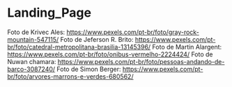 # Landing_Page

Foto de Krivec Ales: https://www.pexels.com/pt-br/foto/gray-rock-mountain-547115/
Foto de Jeferson R. Brito: https://www.pexels.com/pt-br/foto/catedral-metropolitana-brasilia-13145396/
Foto de Martin Alargent: https://www.pexels.com/pt-br/foto/onibus-vermelho-2224424/
Foto de Nuwan chamara: https://www.pexels.com/pt-br/foto/pessoas-andando-de-barco-3087240/
Foto de Simon Berger: https://www.pexels.com/pt-br/foto/arvores-marrons-e-verdes-680562/